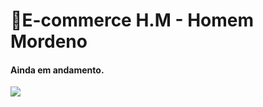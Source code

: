 # 🧔E-commerce H.M - Homem Mordeno

#### Ainda em andamento.

<img src="https://i.imgur.com/kIWX6Un.png">
